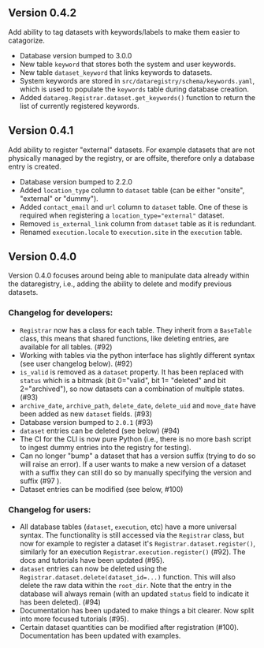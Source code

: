 ## Version 0.4.2

Add ability to tag datasets with keywords/labels to make them easier to catagorize.

- Database version bumped to 3.0.0
- New table `keyword` that stores both the system and user keywords.
- New table `dataset_keyword` that links keywords to datasets.
- System keywords are stored in `src/dataregistry/schema/keywords.yaml`, which
  is used to populate the `keywords` table during database creation.
- Added `datareg.Registrar.dataset.get_keywords()` function to return the list
  of currently registered keywords.

## Version 0.4.1

Add ability to register "external" datasets. For example datasets that are not
physically managed by the registry, or are offsite, therefore only a database
entry is created.

- Database version bumped to 2.2.0
- Added `location_type` column to `dataset` table (can be either "onsite",
  "external" or "dummy").
- Added `contact_email` and `url` column to `dataset` table. One of these is
  required when registering a `location_type="external"` dataset.
- Removed `is_external_link` column from `dataset` table as it is redundant.
- Renamed `execution.locale` to `execution.site` in the `execution` table.

## Version 0.4.0

Version 0.4.0 focuses around being able to manipulate data already within the
dataregistry, i.e., adding the ability to delete and modify previous datasets.

### Changelog for developers:

- `Registrar` now has a class for each table. They inherit from a `BaseTable`
  class, this means that shared functions, like deleting entries, are available
  for all tables. (#92)
- Working with tables via the python interface has slightly different syntax
  (see user changelog below). (#92)
- `is_valid` is removed as a `dataset` property. It has been replaced with
  `status` which is a bitmask (bit 0="valid", bit 1= "deleted" and bit
  2="archived"), so now datasets can a combination of multiple states. (#93)
- `archive_date`, `archive_path`, `delete_date`, `delete_uid` and `move_date`
  have been added as new `dataset` fields. (#93)
- Database version bumped to `2.0.1` (#93)
- `dataset` entries can be deleted (see below) (#94)
- The CI for the CLI is now pure Python (i.e., there is no more bash script to
  ingest dummy entries into the registry for testing).
- Can no longer "bump" a dataset that has a version suffix (trying to do so
  will raise an error). If a user wants to make a new version of a dataset with
  a suffix they can still do so by manually specifying the version and suffix
  (#97 ).
- Dataset entries can be modified (see below, #100)

### Changelog for users:

- All database tables (`dataset`, `execution`, etc) have a more universal
  syntax. The functionality is still accessed via the `Registrar` class, but
  now for example to register a dataset it's `Registrar.dataset.register()`,
  similarly for an execution `Registrar.execution.register()` (#92). The docs
  and tutorials have been updated (#95).
- `dataset` entries can now be deleted using the
  `Registrar.dataset.delete(dataset_id=...)` function. This will also delete
  the raw data within the `root_dir`. Note that the entry in the database will
  always remain (with an updated `status` field to indicate it has been
  deleted). (#94)
- Documentation has been updated to make things a bit clearer. Now split into
  more focused tutorials (#95).
- Certain dataset quantities can be modified after registration (#100).
  Documentation has been updated with examples.
